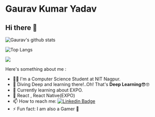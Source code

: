 # Gaurav Kumar Yadav
## Hi there 👋  
<!--
<p align="center"><img src="https://www.pinclipart.com/picdir/big/528-5281773_young-people-clipart-man-on-laptop-cartoon-png.png" width="261" height="378" /> </p>

-->

![Gaurav's github stats](https://github-readme-stats.vercel.app/api?username=GauravKumarYadav&count_private=true&show_icons=true&theme=tokyonight)

  ![Top Langs](https://github-readme-stats.vercel.app/api/top-langs/?username=GauravKumarYadav&layout=compact)
  
  ![](https://komarev.com/ghpvc/?username=GauravKumarYadav&color=blue)

Here's something about me :

- 💁‍♀️ I'm a Computer Science Student at NIT Nagpur. 
- 🥽 Diving Deep and learning there!..Oh! That's **Deep Learning**😎🤓
- 📖 Currently learning about EXPO.
- 💙 React , React Native(EXPO)
- 📫 How to reach me: [![Linkedin Badge](https://img.shields.io/badge/-LinkedIn-blue?style=flat-square&logo=Linkedin&logoColor=white&link=https://www.linkedin.com/in/gyadav27/)](https://www.linkedin.com/in/gyadav27/)
- ⚡ Fun fact: I am also a Gamer 🚗
